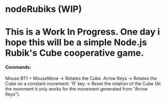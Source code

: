 nodeRubiks (WIP)
============================================================================
This is a Work In Progress.
One day i hope this will be a simple Node.js Rubik's Cube cooperative game.
============================================================================
<h4>Commands:</h4>
Mouse BT1 + MouseMove -> Rotates the Cube.
Arrow Keys -> Rotates the Cube on a constant movement.
'R' key -> Reset the rotation of the Cube (At the momment it only works for the movement generated from "Arrow Keys").
